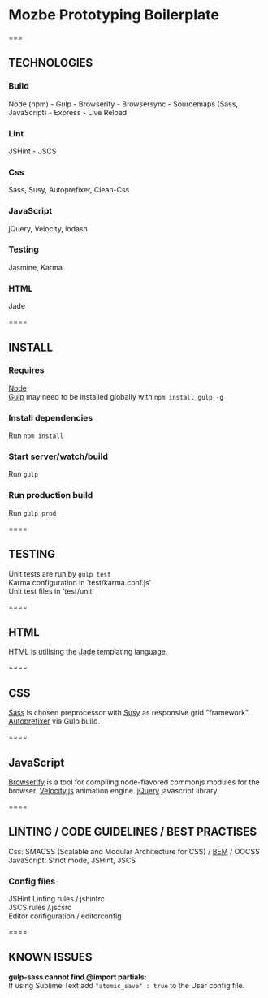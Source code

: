 # Mozbe Prototyping Boilerplate

===

## TECHNOLOGIES

### Build
Node (npm) - Gulp - Browserify - Browsersync - Sourcemaps (Sass, JavaScript) - Express - Live Reload  

### Lint
JSHint - JSCS  

### Css
Sass, Susy, Autoprefixer, Clean-Css  

### JavaScript
jQuery, Velocity, lodash  

### Testing
Jasmine, Karma  

### HTML
Jade

====

## INSTALL

### Requires
[Node](http://nodejs.org)  
[Gulp](http://gulpjs.com/) may need to be installed globally with `npm install gulp -g`  

### Install dependencies
Run `npm install`

### Start server/watch/build
Run `gulp`  

### Run production build
Run `gulp prod`  

====

## TESTING

Unit tests are run by `gulp test`  
Karma configuration in 'test/karma.conf.js'  
Unit test files in 'test/unit'  

====

## HTML

HTML is utilising the [Jade](http://www.jade-lang.com) templating language. 

====

## CSS

[Sass](http://sass-lang.com/) is chosen preprocessor with [Susy](http://susy.oddbird.net/) as responsive grid "framework". [Autoprefixer](https://github.com/postcss/autoprefixer-core) via Gulp build.

====

## JavaScript

[Browserify](http://browserify.org/) is a tool for compiling node-flavored commonjs modules for the browser. [Velocity.js](http://julian.com/research/velocity/) animation engine. [jQuery](https://jquery.com/) javascript library.


====

## LINTING / CODE GUIDELINES / BEST PRACTISES

Css: SMACSS (Scalable and Modular Architecture for CSS) / [BEM](http://getbem.com/) / OOCSS  
JavaScript: Strict mode, JSHint, JSCS  

### Config files
JSHint Linting rules /.jshintrc  
JSCS rules /.jscsrc  
Editor configuration /.editorconfig  

====

## KNOWN ISSUES

**gulp-sass cannot find @import partials:**  
If using Sublime Text add `"atomic_save" : true` to the User config file.
